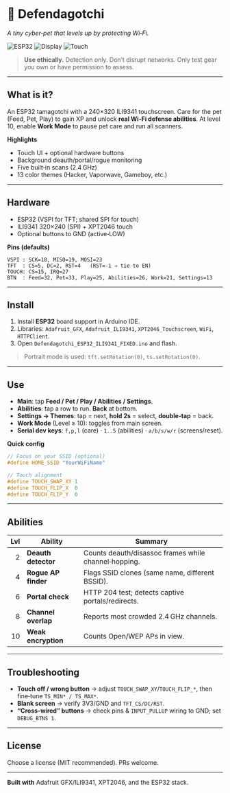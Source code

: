 # 🐼 Defendagotchi
*A tiny cyber‑pet that levels up by protecting Wi‑Fi.*

![ESP32](https://img.shields.io/badge/platform-ESP32-black) ![Display](https://img.shields.io/badge/ILI9341-320×240-blue) ![Touch](https://img.shields.io/badge/XPT2046-touch-9cf)

> **Use ethically.** Detection only. Don’t disrupt networks. Only test gear you own or have permission to assess.

---

## What is it?
An ESP32 tamagotchi with a 240×320 ILI9341 touchscreen. Care for the pet (Feed, Pet, Play) to gain XP and unlock **real Wi‑Fi defense abilities**. At level 10, enable **Work Mode** to pause pet care and run all scanners.

**Highlights**
- Touch UI + optional hardware buttons
- Background deauth/portal/rogue monitoring
- Five built‑in scans (2.4 GHz)
- 13 color themes (Hacker, Vaporwave, Gameboy, etc.)

---

## Hardware
- ESP32 (VSPI for TFT; shared SPI for touch)
- ILI9341 320×240 (SPI) + XPT2046 touch
- Optional buttons to GND (active‑LOW)

**Pins (defaults)**
```
VSPI : SCK=18, MISO=19, MOSI=23
TFT  : CS=5, DC=2, RST=4   (RST=-1 ⇒ tie to EN)
TOUCH: CS=15, IRQ=27
BTN  : Feed=32, Pet=33, Play=25, Abilities=26, Work=21, Settings=13
```

---

## Install
1. Install **ESP32** board support in Arduino IDE.
2. Libraries: `Adafruit_GFX`, `Adafruit_ILI9341`, `XPT2046_Touchscreen`, `WiFi`, `HTTPClient`.
3. Open `Defendagotchi_ESP32_ILI9341_FIXED.ino` and flash.

> Portrait mode is used: `tft.setRotation(0)`, `ts.setRotation(0)`.

---

## Use
- **Main**: tap **Feed / Pet / Play / Abilities / Settings**.  
- **Abilities**: tap a row to run. **Back** at bottom.  
- **Settings → Themes**: tap = next, **hold 2s** = select, **double‑tap** = back.  
- **Work Mode** (Level ≥ 10): toggles from main screen.  
- **Serial dev keys**: `f,p,l` (care) · `1..5` (abilities) · `a/b/s/w/r` (screens/reset).

**Quick config**
```cpp
// Focus on your SSID (optional)
#define HOME_SSID "YourWiFiName"

// Touch alignment
#define TOUCH_SWAP_XY 1
#define TOUCH_FLIP_X  0
#define TOUCH_FLIP_Y  0
```

---

## Abilities
| Lvl | Ability | Summary |
|---:|---|---|
| 2 | **Deauth detector** | Counts deauth/disassoc frames while channel‑hopping. |
| 4 | **Rogue AP finder** | Flags SSID clones (same name, different BSSID). |
| 6 | **Portal check** | HTTP 204 test; detects captive portals/redirects. |
| 8 | **Channel overlap** | Reports most crowded 2.4 GHz channels. |
| 10 | **Weak encryption** | Counts Open/WEP APs in view. |

---

## Troubleshooting
- **Touch off / wrong button** → adjust `TOUCH_SWAP_XY`/`TOUCH_FLIP_*`, then fine‑tune `TS_MIN* / TS_MAX*`.  
- **Blank screen** → verify 3V3/GND and `TFT_CS/DC/RST`.  
- **“Cross‑wired” buttons** → check pins & `INPUT_PULLUP` wiring to GND; set `DEBUG_BTNS 1`.

---

## License
Choose a license (MIT recommended). PRs welcome.

---

**Built with** Adafruit GFX/ILI9341, XPT2046, and the ESP32 stack.
